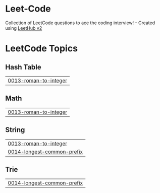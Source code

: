 # Leet-Code
Collection of LeetCode questions to ace the coding interview! - Created using [LeetHub v2](https://github.com/arunbhardwaj/LeetHub-2.0)

<!---LeetCode Topics Start-->
# LeetCode Topics
## Hash Table
|  |
| ------- |
| [0013-roman-to-integer](https://github.com/VictoriousMango/Leet-Code/tree/master/0013-roman-to-integer) |
## Math
|  |
| ------- |
| [0013-roman-to-integer](https://github.com/VictoriousMango/Leet-Code/tree/master/0013-roman-to-integer) |
## String
|  |
| ------- |
| [0013-roman-to-integer](https://github.com/VictoriousMango/Leet-Code/tree/master/0013-roman-to-integer) |
| [0014-longest-common-prefix](https://github.com/VictoriousMango/Leet-Code/tree/master/0014-longest-common-prefix) |
## Trie
|  |
| ------- |
| [0014-longest-common-prefix](https://github.com/VictoriousMango/Leet-Code/tree/master/0014-longest-common-prefix) |
<!---LeetCode Topics End-->